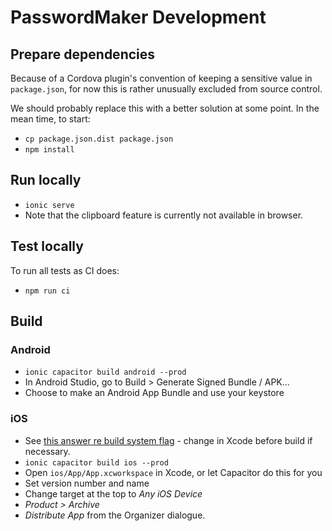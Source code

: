 # PasswordMaker Development

## Prepare dependencies

Because of a Cordova plugin's convention of keeping a sensitive value in `package.json`, for now
this is rather unusually excluded from source control.

We should probably replace this with a better solution at some point. In the mean time, to start:

* `cp package.json.dist package.json`
* `npm install`

## Run locally

* `ionic serve`
* Note that the clipboard feature is currently not available in browser.

## Test locally

To run all tests as CI does:

* `npm run ci` 

## Build

### Android

* `ionic capacitor build android --prod`
* In Android Studio, go to Build > Generate Signed Bundle / APK...
* Choose to make an Android App Bundle and use your keystore

### iOS

* See [this answer re build system flag](https://stackoverflow.com/a/52432058/2803757) - change in Xcode before build if necessary.
* `ionic capacitor build ios --prod`
* Open `ios/App/App.xcworkspace` in Xcode, or let Capacitor do this for you
* Set version number and name
* Change target at the top to _Any iOS Device_
* _Product > Archive_
* _Distribute App_ from the Organizer dialogue.
